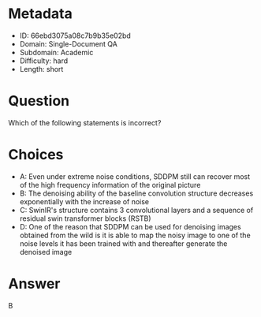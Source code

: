 # Metadata

- ID: 66ebd3075a08c7b9b35e02bd
- Domain: Single-Document QA
- Subdomain: Academic
- Difficulty: hard
- Length: short

# Question

Which of the following statements is incorrect?

# Choices

- A: Even under extreme noise conditions, SDDPM still can recover most of the high frequency information of the original picture
- B: The denoising ability of the baseline convolution structure decreases exponentially with the increase of noise
- C: SwinIR's structure contains 3 convolutional layers and a sequence of residual swin transformer blocks (RSTB)
- D: One of the reason that SDDPM can be used for denoising images obtained from the wild is it  is able to map the noisy image to one of the noise levels it has been trained with and thereafter generate the denoised image

# Answer

B
